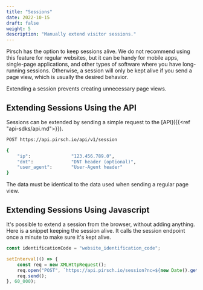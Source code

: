 ```yaml
---
title: "Sessions"
date: 2022-10-15
draft: false
weight: 5
description: "Manually extend visitor sessions."
---
```


Pirsch has the option to keep sessions alive. We do not recommend using this feature for regular websites, but it can be handy for mobile apps, single-page applications, and other types of software where you have long-running sessions. Otherwise, a session will only be kept alive if you send a page view, which is usually the desired behavior.

Extending a session prevents creating unnecessary page views.

## Extending Sessions Using the API

Sessions can be extended by sending a simple request to the [API]({{<ref "api-sdks/api.md">}}).

```Bash
POST https://api.pirsch.io/api/v1/session

{
    "ip":               "123.456.789.0",
    "dnt":              "DNT header (optional)",
    "user_agent":       "User-Agent header"
}
```

The data must be identical to the data used when sending a regular page view.

## Extending Sessions Using Javascript

It's possible to extend a session from the browser, without adding anything. Here is a snippet keeping the session alive. It calls the session endpoint once a minute to make sure it's kept alive.

```JavaScript
const identificationCode = "website_identification_code";

setInterval(() => {
    const req = new XMLHttpRequest();
    req.open("POST", `https://api.pirsch.io/session?nc=${new Date().getTime()}&code=${identificationCode}&url=${encodeURIComponent(location.href.substring(0, 1800))}`);
    req.send();
}, 60_000);
```
